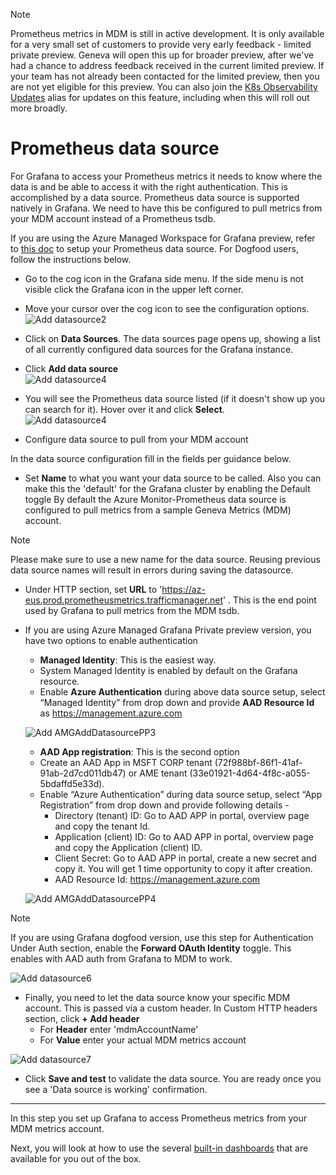 
> [!Note]
> Prometheus metrics in MDM is still in active development. It is only available for a very small set of customers to provide very early feedback - limited private preview. Geneva will open this up for broader preview, after we've had a chance to address feedback received in the current limited preview. If your team has not already been contacted for the limited preview, then you are not yet eligible for this preview. You can also join the [K8s Observability Updates](https://idwebelements/GroupManagement.aspx?Group=K8sObsUpdates&Operation=join) alias for updates on this feature, including when this will roll out more broadly.

# Prometheus data source

For Grafana to access your Prometheus metrics it needs to know where the data is and be able to access it with the right authentication. This is accomplished by a data source. Prometheus data source is supported natively in Grafana. We need to have this be configured to pull metrics from your MDM account instead of a Prometheus tsdb.  
  
If you are using the Azure Managed Workspace for Grafana preview, refer to [this doc](https://github.com/microsoft/azure-grafana-preview-doc/blob/main/ConfigureDataSources.md) to setup your Prometheus data source. For Dogfood users, follow the instructions below.  
    
* Go to the cog icon in the Grafana side menu. If the side menu is not visible click the Grafana icon in the upper left corner.  

* Move your cursor over the cog icon to see the configuration options.  
![Add datasource2](~/metrics/images/prometheus/AMGAddDatasource2.png)  

* Click on **Data Sources**. The data sources page opens up, showing a list of all currently configured data sources for the Grafana instance.

* Click **Add data source**  
![Add datasource4](~/metrics/images/prometheus/AMGAddDatasource4.png)  

* You will see the Prometheus data source listed (if it doesn't show up you can search for it). Hover over it and click **Select**.  
![Add datasource4](~/metrics/images/prometheus/AMGAddDatasource5.png)  

* Configure data source to pull from your MDM account

In the data source configuration fill in the fields per guidance below.  

- Set **Name** to what you want your data source to be called. Also you can make this the 'default' for the Grafana cluster by enabling the Default toggle By default the Azure Monitor-Prometheus data source is configured to pull metrics from a sample Geneva Metrics (MDM) account.  
> [!Note]
> Please make sure to use a new name for the data source. Reusing previous data source names will result in errors during saving the datasource.
- Under HTTP section, set **URL** to 'https://az-eus.prod.prometheusmetrics.trafficmanager.net' . This is the end point used by Grafana to pull metrics from the MDM tsdb.  

- If you are using Azure Managed Grafana Private preview version, you have two options to enable authentication
    - **Managed Identity**: This is the easiest way.
    - System Managed Identity is enabled by default on the Grafana resource.
    - Enable **Azure Authentication** during above data source setup, select “Managed Identity” from drop down and provide **AAD Resource Id** as https://management.azure.com
   
   ![Add AMGAddDatasourcePP3](~/metrics/images/prometheus/AMGAddDatasourcePP3.png)

    - **AAD App registration**: This is the second option
    - Create an AAD App in MSFT CORP tenant (72f988bf-86f1-41af-91ab-2d7cd011db47) or AME tenant (33e01921-4d64-4f8c-a055-5bdaffd5e33d).
    - Enable “Azure Authentication” during data source setup, select “App Registration” from drop down and provide following details -
      - Directory (tenant) ID: Go to AAD APP in portal, overview page and copy the tenant Id. 
      - Application (client) ID: Go to AAD APP in portal, overview page and copy the Application (client) ID.
      - Client Secret: Go to AAD APP in portal, create a new secret and copy it. You will get 1 time opportunity to copy it after creation.
      - AAD Resource Id: https://management.azure.com
    
     ![Add AMGAddDatasourcePP4](~/metrics/images/prometheus/AMGAddDatasourcePP4.png)

> [!Note]
> If you are using Grafana dogfood version, use this step for Authentication
>  Under Auth section, enable the **Forward OAuth Identity** toggle. This enables with AAD auth from Grafana to MDM to work.  
  
![Add datasource6](~/metrics/images/prometheus/AMGAddDatasource6.png)  
  
- Finally, you need to let the data source know your specific MDM account. This is passed via a custom header. In Custom HTTP headers section, click **+ Add header**  
    - For **Header** enter 'mdmAccountName'  
    - For **Value** enter your actual MDM metrics account  

![Add datasource7](~/metrics/images/prometheus/AMGAddDatasource7.png)  
  
* Click **Save and test** to validate the data source. You are ready once you see a 'Data source is working' confirmation.  

--------------------------------------

In this step you set up Grafana to access Prometheus metrics from your MDM metrics account.  

Next, you will look at how to use the several [built-in dashboards](~/metrics/prometheus/PromMDMTutorial6ReuseExistingDashboard.md) that are available for you out of the box.
